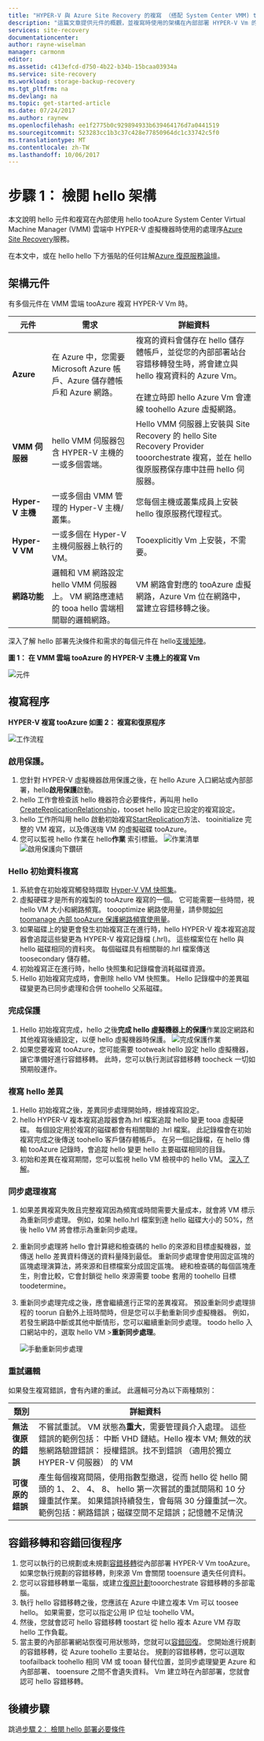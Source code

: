 ```yaml
---
title: "HYPER-V 與 Azure Site Recovery 的複寫 （搭配 System Center VMM) tooAzure aaaReview hello 架構 |Microsoft 文件"
description: "這篇文章提供元件的概觀，並複寫時使用的架構在內部部署 HYPER-V Vm 的 VMM 雲端 tooAzure hello Azure Site Recovery 服務。"
services: site-recovery
documentationcenter: 
author: rayne-wiselman
manager: carmonm
editor: 
ms.assetid: c413efcd-d750-4b22-b34b-15bcaa03934a
ms.service: site-recovery
ms.workload: storage-backup-recovery
ms.tgt_pltfrm: na
ms.devlang: na
ms.topic: get-started-article
ms.date: 07/24/2017
ms.author: raynew
ms.openlocfilehash: ee1f2775b0c929894933b639464176d7a0441519
ms.sourcegitcommit: 523283cc1b3c37c428e77850964dc1c33742c5f0
ms.translationtype: MT
ms.contentlocale: zh-TW
ms.lasthandoff: 10/06/2017
---
```

# <a name="step-1-review-hello-architecture"></a>步驟 1： 檢閱 hello 架構


本文說明 hello 元件和複寫在內部使用 hello tooAzure System Center Virtual Machine Manager (VMM) 雲端中 HYPER-V 虛擬機器時使用的處理序[Azure Site Recovery](site-recovery-overview.md)服務。

在本文中，或在 hello hello 下方張貼的任何註解[Azure 復原服務論壇](https://social.msdn.microsoft.com/forums/azure/home?forum=hypervrecovmgr)。



## <a name="architectural-components"></a>架構元件

有多個元件在 VMM 雲端 tooAzure 複寫 HYPER-V Vm 時。

**元件** | **需求** | **詳細資料**
--- | --- | ---
**Azure** | 在 Azure 中，您需要 Microsoft Azure 帳戶、Azure 儲存體帳戶和 Azure 網路。 | 複寫的資料會儲存在 hello 儲存體帳戶，並從您的內部部署站台容錯移轉發生時，將會建立與 hello 複寫資料的 Azure Vm。<br/><br/> 在建立時即 hello Azure Vm 會連線 toohello Azure 虛擬網路。
**VMM 伺服器** | hello VMM 伺服器包含 HYPER-V 主機的一或多個雲端。 | Hello VMM 伺服器上安裝與 Site Recovery 的 hello Site Recovery Provider tooorchestrate 複寫，並在 hello 復原服務保存庫中註冊 hello 伺服器。
**Hyper-V 主機** | 一或多個由 VMM 管理的 Hyper-V 主機/叢集。 |  您每個主機或叢集成員上安裝 hello 復原服務代理程式。
**Hyper-V VM** | 一或多個在 Hyper-V 主機伺服器上執行的 VM。 | Tooexplicitly Vm 上安裝，不需要。
**網路功能** |邏輯和 VM 網路設定 hello VMM 伺服器上。 VM 網路應連結的 tooa hello 雲端相關聯的邏輯網路。 | VM 網路會對應的 tooAzure 虛擬網路，Azure Vm 位在網路中，當建立容錯移轉之後。

深入了解 hello 部署先決條件和需求的每個元件在 hello[支援矩陣](site-recovery-support-matrix-to-azure.md)。


**圖 1： 在 VMM 雲端 tooAzure 的 HYPER-V 主機上的複寫 Vm**

![元件](./media/vmm-to-azure-walkthrough-architecture/arch-onprem-onprem-azure-vmm.png)


## <a name="replication-process"></a>複寫程序

**HYPER-V 複寫 tooAzure 如圖 2： 複寫和復原程序**

![工作流程](./media/vmm-to-azure-walkthrough-architecture/arch-hyperv-azure-workflow.png)

### <a name="enable-protection"></a>啟用保護。

1. 您針對 HYPER-V 虛擬機器啟用保護之後，在 hello Azure 入口網站或內部部署，hello**啟用保護**啟動。
2. hello 工作會檢查該 hello 機器符合必要條件，再叫用 hello [CreateReplicationRelationship](https://msdn.microsoft.com/library/hh850036.aspx)，tooset hello 設定已設定的複寫設定。
3. hello 工作所叫用 hello 啟動初始複寫[StartReplication](https://msdn.microsoft.com/library/hh850303.aspx)方法、 tooinitialize 完整的 VM 複寫，以及傳送嗨 VM 的虛擬磁碟 tooAzure。
4. 您可以監視 hello 作業在 hello**作業** 索引標籤。    ![作業清單](media/vmm-to-azure-walkthrough-architecture/image1.png) ![啟用保護向下鑽研](media/vmm-to-azure-walkthrough-architecture/image2.png)

### <a name="replicate-hello-initial-data"></a>Hello 初始資料複寫

1. 系統會在初始複寫觸發時擷取 [Hyper-V VM 快照集](https://technet.microsoft.com/library/dd560637.aspx)。
2. 虛擬硬碟才是所有的複製的 tooAzure 複寫的一個。 它可能需要一些時間，視 hello VM 大小和網路頻寬。 toooptimize 網路使用量，請參閱[如何 toomanage 內部 tooAzure 保護網路頻寬使用量](https://support.microsoft.com/kb/3056159)。
3. 如果磁碟上的變更會發生初始複寫正在進行時，hello HYPER-V 複本複寫追蹤器會追蹤這些變更為 HYPER-V 複寫記錄檔 (.hrl)。 這些檔案位在 hello 與 hello 磁碟相同的資料夾。 每個磁碟具有相關聯的.hrl 檔案傳送 toosecondary 儲存體。
4. 初始複寫正在進行時，hello 快照集和記錄檔會消耗磁碟資源。
5. Hello 初始複寫完成時，會刪除 hello VM 快照集。 Hello 記錄檔中的差異磁碟變更為已同步處理和合併 toohello 父系磁碟。


### <a name="finalize-protection"></a>完成保護

1. Hello 初始複寫完成，hello 之後**完成 hello 虛擬機器上的保護**作業設定網路和其他複寫後續設定，以便 hello 虛擬機器時保護。
    ![完成保護作業](media/vmm-to-azure-walkthrough-architecture/image3.png)
2. 如果您要複寫 tooAzure，您可能需要 tootweak hello 設定 hello 虛擬機器，讓它準備好進行容錯移轉。 此時，您可以執行測試容錯移轉 toocheck 一切如預期般運作。

### <a name="replicate-hello-delta"></a>複寫 hello 差異

1. Hello 初始複寫之後，差異同步處理開始時，根據複寫設定。
2. hello HYPER-V 複本複寫追蹤器會為.hrl 檔案追蹤 hello 變更 tooa 虛擬硬碟。 每個設定用於複寫的磁碟都會有相關聯的 .hrl 檔案。 此記錄檔會在初始複寫完成之後傳送 toohello 客戶儲存體帳戶。 在另一個記錄檔，在 hello 傳輸 tooAzure 記錄時，會追蹤 hello 變更 hello 主要磁碟相同的目錄。
3. 初始和差異在複寫期間，您可以監視 hello VM 檢視中的 hello VM。 [深入了解](site-recovery-monitoring-and-troubleshooting.md#monitor-replication-health-for-virtual-machines)。  

### <a name="synchronize-replication"></a>同步處理複寫

1. 如果差異複寫失敗且完整複寫因為頻寬或時間需要大量成本，就會將 VM 標示為重新同步處理。 例如，如果 hello.hrl 檔案到達 hello 磁碟大小的 50%，然後 hello VM 將會標示為重新同步處理。
2.  重新同步處理將 hello 會計算總和檢查碼的 hello 的來源和目標虛擬機器，並傳送 hello 差異資料傳送的資料量降到最低。 重新同步處理會使用固定區塊的區塊處理演算法，將來源和目標檔案分成固定區塊。 總和檢查碼的每個區塊產生，則會比較，它會封鎖從 hello 來源需要 toobe 套用的 toohello 目標 toodetermine。
3. 重新同步處理完成之後，應會繼續進行正常的差異複寫。 預設重新同步處理排程的 toorun 自動外上班時間時，但是您可以手動重新同步虛擬機器。 例如，若發生網路中斷或其他中斷情形，您可以繼續重新同步處理。 toodo hello 入口網站中的，選取 hello VM >**重新同步處理**。

    ![手動重新同步處理](media/vmm-to-azure-walkthrough-architecture/image4.png)


### <a name="retry-logic"></a>重試邏輯

如果發生複寫錯誤，會有內建的重試。 此邏輯可分為以下兩種類別：

**類別** | **詳細資料**
--- | ---
**無法復原的錯誤** | 不嘗試重試。 VM 狀態為**重大**，需要管理員介入處理。 這些錯誤的範例包括： 中斷 VHD 鏈結。Hello 複本 VM; 無效的狀態網路驗證錯誤： 授權錯誤。找不到錯誤 （適用於獨立 HYPER-V 伺服器） 的 VM
**可復原的錯誤** | 產生每個複寫間隔，使用指數型撤退，從而 hello 從 hello 開頭的 1、 2、 4、 8、 hello 第一次嘗試的重試間隔和 10 分鐘重試作業。 如果錯誤持續發生，會每隔 30 分鐘重試一次。 範例包括：網路錯誤；磁碟空間不足錯誤；記憶體不足情況 |



## <a name="failover-and-failback-process"></a>容錯移轉和容錯回復程序

1. 您可以執行的已規劃或未規劃[容錯移轉](site-recovery-failover.md)從內部部署 HYPER-V Vm tooAzure。 如果您執行規劃的容錯移轉，則來源 Vm 會關閉 tooensure 遺失任何資料。
2. 您可以容錯移轉單一電腦，或建立[復原計劃](site-recovery-create-recovery-plans.md)tooorchestrate 容錯移轉的多部電腦。
4. 執行 hello 容錯移轉之後，您應該在 Azure 中建立複本 Vm 可以 toosee hello。 如果需要，您可以指定公用 IP 位址 toohello VM。
5. 然後，您就會認可 hello 容錯移轉 toostart 從 hello 複本 Azure VM 存取 hello 工作負載。
6. 當主要的內部部署網站恢復可用狀態時，您就可以[容錯回復](site-recovery-failback-from-azure-to-hyper-v.md)。 您開始進行規劃的容錯移轉，從 Azure toohello 主要站台。 規劃的容錯移轉，您可以選取 toofailback toohello 相同 VM 或 tooan 替代位置，並同步處理變更 Azure 和內部部署、 tooensure 之間不會遺失資料。 Vm 建立時在內部部署，您就會認可 hello 容錯移轉。




## <a name="next-steps"></a>後續步驟

跳過[步驟 2： 檢閱 hello 部署必要條件](vmm-to-azure-walkthrough-prerequisites.md)
